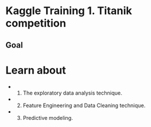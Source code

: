 # Kaggle Training 1. Titanik competition

## Goal

  # Learn about

  - 1. The exploratory data analysis technique.

  - 2. Feature Engineering and Data Cleaning technique.

  - 3. Predictive modeling.